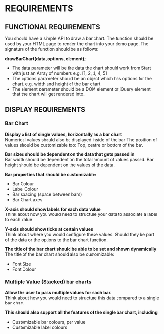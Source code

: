 # REQUIREMENTS

## FUNCTIONAL REQUIREMENTS

You should have a simple API to draw a bar chart. The function should be used by your HTML page to render the chart into your demo page.  The signature of the function should be as follows:

**drawBarChart(data, options, element);**

- The data parameter will be the data the chart should work from Start with just an Array of numbers e.g. [1, 2, 3, 4, 5]
- The options parameter should be an object which has options for the chart. e.g. width and height of the bar chart
- The element parameter should be a DOM element or jQuery element that the chart will get rendered into.


## DISPLAY REQUIREMENTS
### Bar Chart

**Display a list of single values, horizontally as a bar chart**  
Numerical values should also be displayed inside of the bar
The position of values should be customizable too:
Top, centre or bottom of the bar.

**Bar sizes should be dependent on the data that gets passed in**  
Bar width should be dependent on the total amount of values passed.
Bar height should be dependent on the values of the data.

**Bar properties that should be customizable:**
- Bar Colour
- Label Colour
- Bar spacing (space between bars)
- Bar Chart axes

**X-axis should show labels for each data value**  
Think about how you would need to structure your data to associate a label to each value

**Y-axis should show ticks at certain values**  
Think about where you would configure these values. Should they be part of the data or the options to the bar chart function.

**The title of the bar chart should be able to be set and shown dynamically**  
The title of the bar chart should also be customizable:
- Font Size
- Font Colour

### Multiple Value (Stacked) bar charts

**Allow the user to pass multiple values for each bar.**  
Think about how you would need to structure this data compared to a single bar chart.

**This should also support all the features of the single bar chart, including**
- Customizable bar colours, per value
- Customizable label colours
